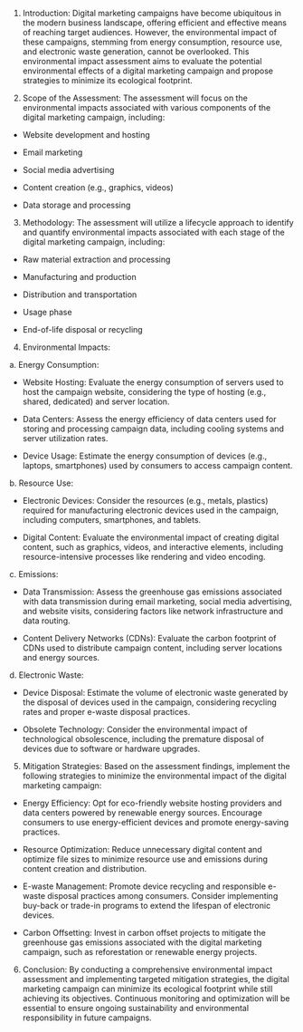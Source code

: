 1. Introduction:
Digital marketing campaigns have become ubiquitous in the modern business landscape, offering efficient and effective means of reaching target audiences. However, the environmental impact of these campaigns, stemming from energy consumption, resource use, and electronic waste generation, cannot be overlooked. This environmental impact assessment aims to evaluate the potential environmental effects of a digital marketing campaign and propose strategies to minimize its ecological footprint.

2. Scope of the Assessment:
The assessment will focus on the environmental impacts associated with various components of the digital marketing campaign, including:

- Website development and hosting

- Email marketing

- Social media advertising

- Content creation (e.g., graphics, videos)

- Data storage and processing

3. Methodology:
The assessment will utilize a lifecycle approach to identify and quantify environmental impacts associated with each stage of the digital marketing campaign, including:

- Raw material extraction and processing

- Manufacturing and production

- Distribution and transportation

- Usage phase

- End-of-life disposal or recycling

4. Environmental Impacts:

a. Energy Consumption:

- Website Hosting: Evaluate the energy consumption of servers used to host the campaign website, considering the type of hosting (e.g., shared, dedicated) and server location.

- Data Centers: Assess the energy efficiency of data centers used for storing and processing campaign data, including cooling systems and server utilization rates.

- Device Usage: Estimate the energy consumption of devices (e.g., laptops, smartphones) used by consumers to access campaign content.

b. Resource Use:

- Electronic Devices: Consider the resources (e.g., metals, plastics) required for manufacturing electronic devices used in the campaign, including computers, smartphones, and tablets.

- Digital Content: Evaluate the environmental impact of creating digital content, such as graphics, videos, and interactive elements, including resource-intensive processes like rendering and video encoding.

c. Emissions:

- Data Transmission: Assess the greenhouse gas emissions associated with data transmission during email marketing, social media advertising, and website visits, considering factors like network infrastructure and data routing.

- Content Delivery Networks (CDNs): Evaluate the carbon footprint of CDNs used to distribute campaign content, including server locations and energy sources.

d. Electronic Waste:

- Device Disposal: Estimate the volume of electronic waste generated by the disposal of devices used in the campaign, considering recycling rates and proper e-waste disposal practices.

- Obsolete Technology: Consider the environmental impact of technological obsolescence, including the premature disposal of devices due to software or hardware upgrades.

5. Mitigation Strategies:
Based on the assessment findings, implement the following strategies to minimize the environmental impact of the digital marketing campaign:

- Energy Efficiency: Opt for eco-friendly website hosting providers and data centers powered by renewable energy sources. Encourage consumers to use energy-efficient devices and promote energy-saving practices.

- Resource Optimization: Reduce unnecessary digital content and optimize file sizes to minimize resource use and emissions during content creation and distribution.

- E-waste Management: Promote device recycling and responsible e-waste disposal practices among consumers. Consider implementing buy-back or trade-in programs to extend the lifespan of electronic devices.

- Carbon Offsetting: Invest in carbon offset projects to mitigate the greenhouse gas emissions associated with the digital marketing campaign, such as reforestation or renewable energy projects.

6. Conclusion:
By conducting a comprehensive environmental impact assessment and implementing targeted mitigation strategies, the digital marketing campaign can minimize its ecological footprint while still achieving its objectives. Continuous monitoring and optimization will be essential to ensure ongoing sustainability and environmental responsibility in future campaigns.

<!-- Unsupported block type: child_database -->